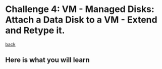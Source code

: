# Challenge 4: VM - Managed Disks: Attach a Data Disk to a VM - Extend and Retype it.
[back](../../readme.md)  

## Here is what you will learn ##
